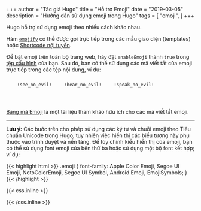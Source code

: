 +++
author = "Tác giả Hugo"
title = "Hỗ trợ Emoji"
date = "2019-03-05"
description = "Hướng dẫn sử dụng emoji trong Hugo"
tags = [
    "emoji",
]
+++

Hugo hỗ trợ sử dụng emoji theo nhiều cách khác nhau.

<!--more-->

Hàm [`emojify`](https://gohugo.io/functions/emojify/) có thể được gọi trực tiếp trong các mẫu giao diện (templates) hoặc [Shortcode nội tuyến](https://gohugo.io/templates/shortcode-templates/#inline-shortcodes).

Để bật emoji trên toàn bộ trang web, hãy đặt `enableEmoji` thành `true` trong [tệp cấu hình](https://gohugo.io/getting-started/configuration/) của bạn. Sau đó, bạn có thể sử dụng các mã viết tắt của emoji trực tiếp trong các tệp nội dung, ví dụ:

<p><span class="nowrap"><span class="emojify">🙈</span> <code>:see_no_evil:</code></span>  <span class="nowrap"><span class="emojify">🙉</span> <code>:hear_no_evil:</code></span>  <span class="nowrap"><span class="emojify">🙊</span> <code>:speak_no_evil:</code></span></p>
<br>

[Bảng mã Emoji](http://www.emoji-cheat-sheet.com/) là một tài liệu tham khảo hữu ích cho các mã viết tắt emoji.

---

**Lưu ý:** Các bước trên cho phép sử dụng các ký tự và chuỗi emoji theo Tiêu chuẩn Unicode trong Hugo, tuy nhiên việc hiển thị các biểu tượng này phụ thuộc vào trình duyệt và nền tảng. Để tùy chỉnh kiểu hiển thị của emoji, bạn có thể sử dụng font emoji của bên thứ ba hoặc sử dụng một bộ font kết hợp; ví dụ:

{{< highlight html >}}
.emoji {
font-family: Apple Color Emoji, Segoe UI Emoji, NotoColorEmoji, Segoe UI Symbol, Android Emoji, EmojiSymbols;
}
{{< /highlight >}}

{{< css.inline >}}

<style>
.emojify {
	font-family: Apple Color Emoji, Segoe UI Emoji, NotoColorEmoji, Segoe UI Symbol, Android Emoji, EmojiSymbols;
	font-size: 2rem;
	vertical-align: middle;
}
@media screen and (max-width:650px) {
  .nowrap {
    display: block;
    margin: 25px 0;
  }
}
</style>

{{< /css.inline >}}
